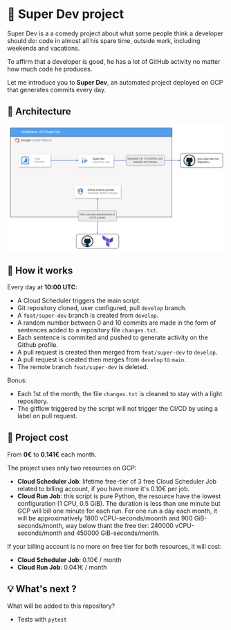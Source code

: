 # :rocket: Super Dev project 

Super Dev is a a comedy project about what some people think a developer should do: code in almost all his spare time, outside work, including weekends and vacations. 

To affirm that a developer is good, he has a lot of GitHub activity no matter how much code he produces. 

Let me introduce you to **Super Dev**, an automated project deployed on GCP that generates commits every day. 

## :construction_worker: Architecture

![Super Dev global architecture](images/super_dev.png)

## 🤔 How it works

Every day at **10:00 UTC**:
- A Cloud Scheduler triggers the main script.
- Git repository cloned, user configured, pull `develop` branch.
- A `feat/super-dev` branch is created from `develop`.
- A random number between 0 and 10 commits are made in the form of sentences added to a repository file `changes.txt`.
- Each sentence is commited and pushed to generate activity on the Github profile.
- A pull request is created then merged from `feat/super-dev` to `develop`.
- A pull request is created then merges from `develop` to `main`.
- The remote branch `feat/super-dev` is deleted.

Bonus:
- Each 1st of the month, the file `changes.txt` is cleaned to stay with a light repository.
- The gitflow triggered by the script will not trigger the CI/CD by using a label on pull request.

## :money_with_wings: Project cost

From **0€** to **0.141€** each month.

The project uses only two resources on GCP:
- **Cloud Scheduler Job**: lifetime free-tier of 3 free Cloud Scheduler Job related to billing account, if you have more it's 0.10€ per job.
- **Cloud Run Job**: this script is pure Python, the resource have the lowest configuration (1 CPU, 0.5 GiB). The duration is less than one minute but GCP will bill one minute for each run. For one run a day each month, it will be approximatively 1800 vCPU-seconds/moonth and 900 GiB-seconds/month, way below thant the free tier: 240000 vCPU-seconds/month and 450000 GiB-seconds/month. 

If your billing account is no more on free tier for both resources, it will cost: 
- **Cloud Scheduler Job**: 0.10€ / month
- **Cloud Run Job**: 0.041€ / month


## 💡 What's next ? 

What will be added to this repository?
- Tests with `pytest`